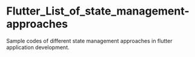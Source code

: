 # Flutter_List_of_state_management-approaches
Sample codes of different state management approaches in flutter application development. 
